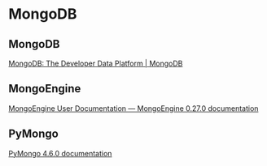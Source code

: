 # MongoDB



## MongoDB

[MongoDB: The Developer Data Platform | MongoDB](https://www.mongodb.com/)



## MongoEngine

[MongoEngine User Documentation — MongoEngine 0.27.0 documentation](https://docs.mongoengine.org/)



## PyMongo

[PyMongo 4.6.0 documentation](https://pymongo.readthedocs.io/en/stable/)
